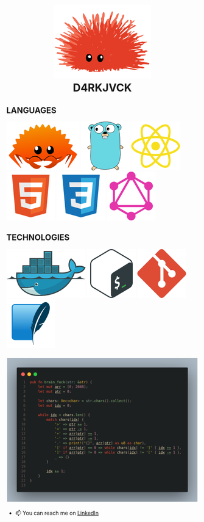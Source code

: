 <h1 align=center >
  <img alt="Rust" src="./logos/unsafe.svg">
  <br>
  D4RKJVCK
</h1>

## LANGUAGES

[![RUST](./logos/ferris.svg)](https://www.rust-lang.org)
[![GO](./logos/gopher.svg)](https://go.dev)
[![JAVASCRIPT](logos/javascript.svg)](https://developer.mozilla.org/en-US/docs/Web/JavaScript)
[![HTML5](./logos/html.svg)]()
[![CSS3](./logos/css.svg)]()
[![GRAPHQL](./logos/graphql.svg)]()

## TECHNOLOGIES

[![DOCKER](./logos/docker.svg)](https://www.docker.com/)
[![BASH](./logos/bash.svg)]()
[![GIT](./logos/git.svg)]()
[![SQLITE](./logos/sqlite.svg)]()

<h3 align=center>
  <img alt="brain_fuck" src="./brain_fuck.png" width="500px">
</h3>

- 📫 You can reach me on [LinkedIn](https://www.linkedin.com/in/d4rkjvck)
